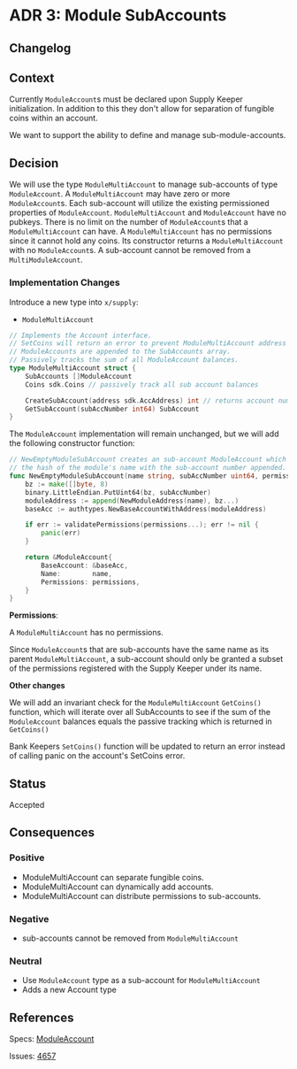 # ADR 3: Module SubAccounts

## Changelog

## Context

Currently `ModuleAccount`s must be declared upon Supply Keeper initialization. In addition to this they don't allow for separation of fungible coins within an account.

We want to support the ability to define and manage sub-module-accounts.

## Decision

We will use the type `ModuleMultiAccount` to manage sub-accounts of type `ModuleAccount`.
A `ModuleMultiAccount` may have zero or more `ModuleAccount`s.
Each sub-account will utilize the existing permissioned properties of `ModuleAccount`.
`ModuleMultiAccount` and `ModuleAccount` have no pubkeys.
There is no limit on the number of `ModuleAccount`s that a `ModuleMultiAccount` can have.
A `ModuleMultiAccount` has no permissions since it cannot hold any coins.
Its constructor returns a `ModuleMultiAccount` with no `ModuleAccount`s.
A sub-account cannot be removed from a `MultiModuleAccount`.

### Implementation Changes

Introduce a new type into `x/supply`:

* `ModuleMultiAccount`

```go
// Implements the Account interface.
// SetCoins will return an error to prevent ModuleMultiAccount address from having a balance.
// ModuleAccounts are appended to the SubAccounts array.
// Passively tracks the sum of all ModuleAccount balances.
type ModuleMultiAccount struct {
    SubAccounts []ModuleAccount
    Coins sdk.Coins // passively track all sub account balances

    CreateSubAccount(address sdk.AccAddress) int // returns account number of sub-account
    GetSubAccount(subAccNumber int64) SubAccount
}
```

The `ModuleAccount` implementation will remain unchanged, but we will add the following constructor function:
```go
// NewEmptyModuleSubAccount creates an sub-account ModuleAccount which has an address created from
// the hash of the module's name with the sub-account number appended.
func NewEmptyModuleSubAccount(name string, subAccNumber uint64, permissions ...string) sdk.AccAddress {
    bz := make([]byte, 8)
    binary.LittleEndian.PutUint64(bz, subAccNumber)
    moduleAddress := append(NewModuleAddress(name), bz...)
    baseAcc := authtypes.NewBaseAccountWithAddress(moduleAddress)

    if err := validatePermissions(permissions...); err != nil {
        panic(err)
    }

    return &ModuleAccount{
        BaseAccount: &baseAcc,
        Name:        name,
        Permissions: permissions,
    } 
}
```

**Permissions**:

A `ModuleMultiAccount` has no permissions.

Since `ModuleAccount`s that are sub-accounts have the same name as its parent `ModuleMultiAccount`, a sub-account should only be granted a subset of the permissions registered with the Supply Keeper under its name.

**Other changes**

We will add an invariant check for the `ModuleMultiAccount` `GetCoins()` function, which will iterate over all SubAccounts to see if the sum of the `ModuleAccount` balances equals the passive tracking which is returned in `GetCoins()`

Bank Keepers `SetCoins()` function will be updated to return an error instead of calling panic on the account's SetCoins error.

## Status

Accepted

## Consequences

### Positive

* ModuleMultiAccount can separate fungible coins.
* ModuleMultiAccount can dynamically add accounts.
* ModuleMultiAccount can distribute permissions to sub-accounts.

### Negative

* sub-accounts cannot be removed from `ModuleMultiAccount`

### Neutral

* Use `ModuleAccount` type as a sub-account for `ModuleMultiAccount`
* Adds a new Account type

## References

Specs: [ModuleAccount](https://github.com/cosmos/cosmos-sdk/blob/master/docs/spec/supply/01_concepts.md#module-accounts)

Issues: [4657](https://github.com/cosmos/cosmos-sdk/issues/4657)
